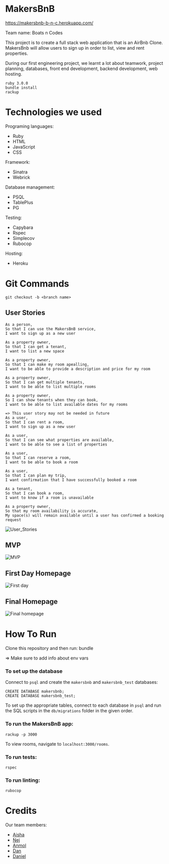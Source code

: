 # MakersBnB

https://makersbnb-b-n-c.herokuapp.com/

Team name: Boats n Codes 

This project is to create a full stack web application that is an AirBnb Clone. MakersBnb will allow users to sign up in order to list, view and rent properties. 

During our first engineering project, we learnt a lot about teamwork, project planning, databases, front end development, backend development, web hosting. 
```
ruby 3.0.0
bundle install
rackup
```

# Technologies we used

Programing languages:
- Ruby
- HTML
- JavaScript
- CSS

Framework:
- Sinatra
- Webrick

Database management:
- PSQL
- TablePlus
- PG

Testing:
- Capybara 
- Rspec
- Simplecov
- Rubocop

Hosting:
- Heroku

# Git Commands 
```
git checkout -b <branch name>
```

## User Stories

```
As a person,
So that I can use the MakersBnB service,
I want to sign up as a new user
```
```
As a property owner, 
So that I can get a tenant,
I want to list a new space
```
```
As a property owner,
So that I can make my room apealling,
I want to be able to provide a description and price for my room
```
```
As a property owner,
So that I can get multiple tenants, 
I want to be able to list multiple rooms
```
```
As a property owner,
So I can show tenants when they can book,
I want to be able to list available dates for my rooms
```
```
=> This user story may not be needed in future
As a user,
So that I can rent a room,
I want to sign up as a new user
```
```
As a user,
So that I can see what properties are available,
I want to be able to see a list of properties
```
```
As a user,
So that I can reserve a room,
I want to be able to book a room
```
```
As a user,
So that I can plan my trip,
I want confirmation that I have successfully booked a room
```
```
As a tenant,
So that I can book a room,
I want to know if a room is unavailable
```
```
As a property owner,
So that my room availability is accurate,
My space(s) will remain available until a user has confirmed a booking request
```

![User_Stories](https://user-images.githubusercontent.com/89548274/138458135-0f645faf-7af9-4ce5-93d5-d73ac32f6ac9.png)



## MVP

![MVP](https://user-images.githubusercontent.com/89548274/138457112-a596625d-dadb-43bd-84a8-2d1eeed92ab4.png)

## First Day Homepage

![First day](https://user-images.githubusercontent.com/89548274/138457404-a33389c3-3002-436c-a03b-cd3c31559618.png)


## Final Homepage

![Final homepage](https://user-images.githubusercontent.com/89548274/138457498-f88c771a-5605-4b82-9482-d2dc1bfeecfb.png)



# How To Run 

Clone this repository and then run:
bundle

=> Make sure to add info about env vars 

### To set up the database

Connect to `psql` and create the `makersbnb` and `makersbnb_test` databases:

```
CREATE DATABASE makersbnb;
CREATE DATABASE makersbnb_test;
```

To set up the appropriate tables, connect to each database in `psql` and run the SQL scripts in the `db/migrations` folder in the given order.

### To run the MakersBnB app:

```
rackup -p 3000
```
To view rooms, navigate to `localhost:3000/rooms`.

### To run tests:


```
rspec
```
### To run linting:
```
rubocop
```

# Credits

Our team members:
- [Aisha](https://github.com/AishaDorsett)
- [Nej](https://github.com/nejlalowe)
- [Anmol](https://github.com/Anmolbhati30)
- [Dan](https://github.com/dannehdan)
- [Daniel](https://github.com/DannyL90)
